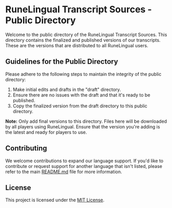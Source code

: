 # RuneLingual Transcript Sources - Public Directory

Welcome to the public directory of the RuneLingual Transcript Sources. This directory contains the finalized and published versions of our transcripts. These are the versions that are distributed to all RuneLingual users.

## Guidelines for the Public Directory

Please adhere to the following steps to maintain the integrity of the public directory:

1. Make initial edits and drafts in the "draft" directory.
2. Ensure there are no issues with the draft and that it's ready to be published.
3. Copy the finalized version from the draft directory to this public directory.

**Note:** Only add final versions to this directory. Files here will be downloaded by all players using RuneLingual. Ensure that the version you're adding is the latest and ready for players to use.

## Contributing

We welcome contributions to expand our language support. If you'd like to contribute or request support for another language that isn't listed, please refer to the main [README.md](../README.md) file for more information.

## License

This project is licensed under the [MIT License](../LICENSE).

